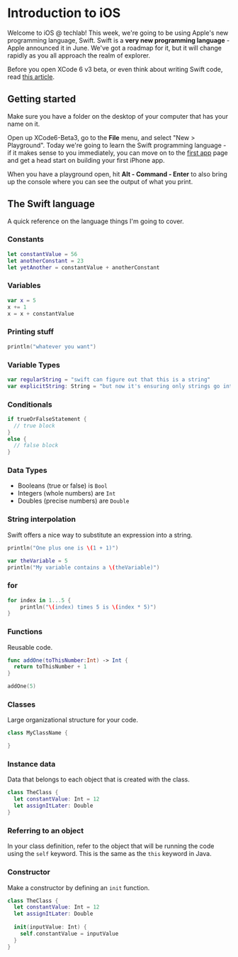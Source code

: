 Introduction to iOS
===

Welcome to iOS @ techlab! This week, we're going to be using Apple's new programming language, Swift. Swift is a **very new programming language** - Apple announced it in June. We've got a roadmap for it, but it will change rapidly as you all approach the realm of explorer.

Before you open XCode 6 v3 beta, or even think about writing Swift code, read [this article](http://robnapier.net/i-dont-know-swift?utm_content=buffer6acce&utm_medium=social&utm_source=twitter.com&utm_campaign=buffer).

## Getting started

Make sure you have a folder on the desktop of your computer that has your name on it.

Open up XCode6-Beta3, go to the **File** menu, and select "New > Playground". Today we're going to learn the Swift programming language - if it makes sense to you immediately, you can move on to the [first app](first-app.md) page and get a head start on building your first iPhone app.

When you have a playground open, hit **Alt - Command - Enter** to also bring up the console where you can see the output of what you print.

## The Swift language

A quick reference on the language things I'm going to cover.

### Constants

```swift
let constantValue = 56
let anotherConstant = 23
let yetAnother = constantValue + anotherConstant
```

### Variables

```swift
var x = 5
x += 1
x = x + constantValue
```

### Printing stuff

```swift
println("whatever you want")
```

### Variable Types

```swift
var regularString = "swift can figure out that this is a string"
var explicitString: String = "but now it's ensuring only strings go into the variable"
```

### Conditionals

```swift
if trueOrFalseStatement {
  // true block
}
else {
  // false block
}
```

### Data Types

- Booleans (true or false) is `Bool`
- Integers (whole numbers) are `Int`
- Doubles (precise numbers) are `Double`

### String interpolation

Swift offers a nice way to substitute an expression into a string.
```swift
println("One plus one is \(1 + 1)")

var theVariable = 5
println("My variable contains a \(theVariable)")
```

### for

```swift
for index in 1...5 {
    println("\(index) times 5 is \(index * 5)")
}
```

### Functions

Reusable code.
```swift
func addOne(toThisNumber:Int) -> Int {
  return toThisNumber + 1
}

addOne(5)
```

### Classes

Large organizational structure for your code.

```swift
class MyClassName {

}
```

### Instance data

Data that belongs to each object that is created with the class.

```swift
class TheClass {
  let constantValue: Int = 12
  let assignItLater: Double
}
```

### Referring to an object

In your class definition, refer to the object that will be running the code using the `self` keyword. This is the same as the `this` keyword in Java.

### Constructor

Make a constructor by defining an `init` function.

```swift
class TheClass {
  let constantValue: Int = 12
  let assignItLater: Double
  
  init(inputValue: Int) {
    self.constantValue = inputValue
  }
}
```

